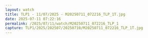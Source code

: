 ```yaml
---
layout: watch
title: TLP1 - 11/07/2025 - M20250711_072216_TLP_1T.jpg
date: 2025-07-11 07:22:16
permalink: /2025/07/11/watch/M20250711_072216_TLP_1
capture: TLP1/2025/202507/20250710/M20250711_072216_TLP_1T.jpg
---
```

